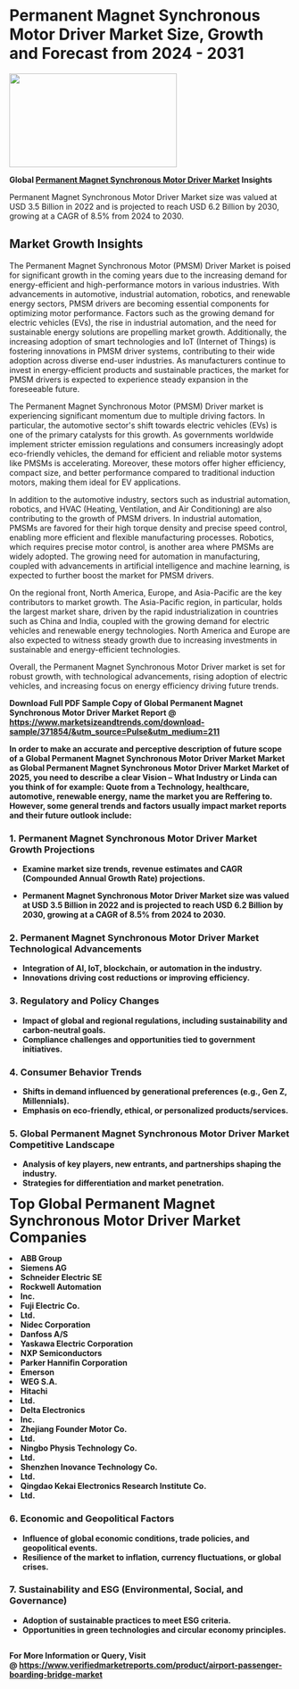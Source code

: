 <H1>Permanent Magnet Synchronous Motor Driver Market Size, Growth and Forecast from 2024 - 2031</H1><img class="aligncenter size-medium wp-image-584254" src="https://thirdeyenews.in/wp-content/uploads/2024/09/Global-Market-Research-300x168.jpeg" alt="" width="300" height="168" /><p><strong>Global&nbsp;<a href="https://www.marketsizeandtrends.com/download-sample/371854/&amp;utm_source=Pulse&amp;utm_medium=211">Permanent Magnet Synchronous Motor Driver Market</a> Insights</strong></p><p>Permanent Magnet Synchronous Motor Driver Market size was valued at USD 3.5 Billion in 2022 and is projected to reach USD 6.2 Billion by 2030, growing at a CAGR of 8.5% from 2024 to 2030.</p><p><h2>Market Growth Insights</h2> <p>The Permanent Magnet Synchronous Motor (PMSM) Driver Market is poised for significant growth in the coming years due to the increasing demand for energy-efficient and high-performance motors in various industries. With advancements in automotive, industrial automation, robotics, and renewable energy sectors, PMSM drivers are becoming essential components for optimizing motor performance. Factors such as the growing demand for electric vehicles (EVs), the rise in industrial automation, and the need for sustainable energy solutions are propelling market growth. Additionally, the increasing adoption of smart technologies and IoT (Internet of Things) is fostering innovations in PMSM driver systems, contributing to their wide adoption across diverse end-user industries. As manufacturers continue to invest in energy-efficient products and sustainable practices, the market for PMSM drivers is expected to experience steady expansion in the foreseeable future.</p> <p><strong></strong></p> <p>The Permanent Magnet Synchronous Motor (PMSM) Driver market is experiencing significant momentum due to multiple driving factors. In particular, the automotive sector's shift towards electric vehicles (EVs) is one of the primary catalysts for this growth. As governments worldwide implement stricter emission regulations and consumers increasingly adopt eco-friendly vehicles, the demand for efficient and reliable motor systems like PMSMs is accelerating. Moreover, these motors offer higher efficiency, compact size, and better performance compared to traditional induction motors, making them ideal for EV applications.</p> <p>In addition to the automotive industry, sectors such as industrial automation, robotics, and HVAC (Heating, Ventilation, and Air Conditioning) are also contributing to the growth of PMSM drivers. In industrial automation, PMSMs are favored for their high torque density and precise speed control, enabling more efficient and flexible manufacturing processes. Robotics, which requires precise motor control, is another area where PMSMs are widely adopted. The growing need for automation in manufacturing, coupled with advancements in artificial intelligence and machine learning, is expected to further boost the market for PMSM drivers.</p> <p>On the regional front, North America, Europe, and Asia-Pacific are the key contributors to market growth. The Asia-Pacific region, in particular, holds the largest market share, driven by the rapid industrialization in countries such as China and India, coupled with the growing demand for electric vehicles and renewable energy technologies. North America and Europe are also expected to witness steady growth due to increasing investments in sustainable and energy-efficient technologies.</p> <p>Overall, the Permanent Magnet Synchronous Motor Driver market is set for robust growth, with technological advancements, rising adoption of electric vehicles, and increasing focus on energy efficiency driving future trends.</p> <p><strong></p><p><span class=""><strong>Download Full PDF Sample Copy of Global Permanent Magnet Synchronous Motor Driver Market Report</strong> @ <a href="https://www.marketsizeandtrends.com/download-sample/371854/&amp;utm_source=Pulse&amp;utm_medium=211" target="_blank">https://www.marketsizeandtrends.com/download-sample/371854/&amp;utm_source=Pulse&amp;utm_medium=211</a></span></p><p>In order to make an accurate and perceptive description of future scope of a Global&nbsp;Permanent Magnet Synchronous Motor Driver Market Market as Global&nbsp;Permanent Magnet Synchronous Motor Driver Market Market of 2025, you need to describe a clear Vision &ndash; What Industry or Linda can you think of for example: Quote from a Technology, healthcare, automotive, renewable energy, name the market you are Reffering to. However, some general trends and factors usually impact market reports and their future outlook include:</p><h3>1.&nbsp;<strong>Permanent Magnet Synchronous Motor Driver Market Growth Projections</strong></h3><ul><li>Examine market size trends, revenue estimates and CAGR (Compounded Annual Growth Rate) projections.</li><li><p>Permanent Magnet Synchronous Motor Driver Market size was valued at USD 3.5 Billion in 2022 and is projected to reach USD 6.2 Billion by 2030, growing at a CAGR of 8.5% from 2024 to 2030.</p></li></ul><h3>2.&nbsp;<strong>Permanent Magnet Synchronous Motor Driver Market Technological Advancements</strong></h3><ul><li>Integration of AI, IoT, blockchain, or automation in the industry.</li><li>Innovations driving cost reductions or improving efficiency.</li></ul><h3>3.&nbsp;<strong>Regulatory and Policy Changes</strong></h3><ul><li>Impact of global and regional regulations, including sustainability and carbon-neutral goals.</li><li>Compliance challenges and opportunities tied to government initiatives.</li></ul><h3>4.&nbsp;<strong>Consumer Behavior Trends</strong></h3><ul><li>Shifts in demand influenced by generational preferences (e.g., Gen Z, Millennials).</li><li>Emphasis on eco-friendly, ethical, or personalized products/services.</li></ul><h3>5.&nbsp;<strong>Global Permanent Magnet Synchronous Motor Driver Market Competitive Landscape</strong></h3><ul><li>Analysis of key players, new entrants, and partnerships shaping the industry.</li><li>Strategies for differentiation and market penetration.</li></ul><p data-pm-slice="1 1 []"><span style="color: inherit; font-family: inherit; font-size: 25px;">Top Global Permanent Magnet Synchronous Motor Driver Market Companies</span></p><div class="" data-test-id=""><p><li>ABB Group</li><li> Siemens AG</li><li> Schneider Electric SE</li><li> Rockwell Automation</li><li> Inc.</li><li> Fuji Electric Co.</li><li> Ltd.</li><li> Nidec Corporation</li><li> Danfoss A/S</li><li> Yaskawa Electric Corporation</li><li> NXP Semiconductors</li><li> Parker Hannifin Corporation</li><li> Emerson</li><li> WEG S.A.</li><li> Hitachi</li><li> Ltd.</li><li> Delta Electronics</li><li> Inc.</li><li> Zhejiang Founder Motor Co.</li><li> Ltd.</li><li> Ningbo Physis Technology Co.</li><li> Ltd.</li><li> Shenzhen Inovance Technology Co.</li><li> Ltd.</li><li> Qingdao Kekai Electronics Research Institute Co.</li><li> Ltd.</li></p></div><h3>6.&nbsp;<strong>Economic and Geopolitical Factors</strong></h3><ul><li>Influence of global economic conditions, trade policies, and geopolitical events.</li><li>Resilience of the market to inflation, currency fluctuations, or global crises.</li></ul><h3>7.&nbsp;<strong>Sustainability and ESG (Environmental, Social, and Governance)</strong></h3><ul><li>Adoption of sustainable practices to meet ESG criteria.</li><li>Opportunities in green technologies and circular economy principles.</li></ul><h2><strong style="font-size: 14px;">For More Information or Query, Visit @&nbsp;</strong><a style="background-color: #ffffff; font-size: 14px;" href="https://www.marketsizeandtrends.com/report/permanent-magnet-synchronous-motor-driver-market/" target="_blank">https://www.verifiedmarketreports.com/product/airport-passenger-boarding-bridge-market</a></h2>
